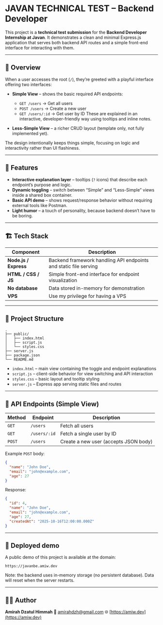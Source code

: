 # JAVAN TECHNICAL TEST – Backend Developer

This project is a **technical test submission** for the **Backend Developer Internship at Javan**.
It demonstrates a clean and minimal Express.js application that serves both backend API routes and a simple front-end interface for interacting with them.

---

## 🧩 Overview

When a user accesses the root (`/`), they’re greeted with a playful interface offering two interfaces:

- **Simple View** – shows the basic required API endpoints:

  - `GET /users` → Get all users
  - `POST /users` → Create a new user
  - `GET /users/:id` → Get user by ID
    These are explained in an interactive, developer-friendly way using tooltips and inline notes.

- **Less-Simple View** – a richer CRUD layout (template only, not fully implemented yet).

The design intentionally keeps things simple, focusing on logic and interactivity rather than UI flashiness.

---

## 🧠 Features

- **Interactive explanation layer** – tooltips (`?` icons) that describe each endpoint’s purpose and logic.
- **Dynamic toggling** – switch between “Simple” and “Less-Simple” views inside a shared box container.
- **Basic API demo** – shows request/response behavior without requiring external tools like Postman.
- **Light humor** – a touch of personality, because backend doesn’t have to be boring.

---

## 🏗️ Tech Stack

| Component             | Description                                                      |
| --------------------- | ---------------------------------------------------------------- |
| **Node.js / Express** | Backend framework handling API endpoints and static file serving |
| **HTML / CSS / JS**   | Simple front-end interface for endpoint visualization            |
| **No database**       | Data stored in-memory for demonstration                          |
| **VPS**               | Use my privilege for having a VPS                                |

---

## 📁 Project Structure

```
.
├── public/
│   ├── index.html
│   ├── script.js
│   └── styles.css
├── server.js
├── package.json
└── README.md
```

- `index.html` – main view containing the toggle and endpoint explanations
- `script.js` – client-side behavior for view switching and API interaction
- `styles.css` – basic layout and tooltip styling
- `server.js` – Express app serving static files and routes

---

## 🧪 API Endpoints (Simple View)

| Method | Endpoint     | Description                           |
| ------ | ------------ | ------------------------------------- |
| `GET`  | `/users`     | Fetch all users                       |
| `GET`  | `/users/:id` | Fetch a single user by ID             |
| `POST` | `/users`     | Create a new user (accepts JSON body) |

Example `POST` body:

```json
{
  "name": "John Doe",
  "email": "john@example.com",
  "age": 27
}
```

Response:

```json
{
  "id": 4,
  "name": "John Doe",
  "email": "john@example.com",
  "age": 27,
  "createdAt": "2025-10-16T12:00:00.000Z"
}
```

---

## 🚀 Deployed demo

A public demo of this project is available at the domain:

```
https://javanbe.amiw.dev
```

Note: the backend uses in-memory storage (no persistent database). Data will reset when the server restarts.

---

## 👩‍💻 Author

**Amirah Dzatul Himmah**
📧 [amirahdzh@gmail.com](mailto:amirahdzh@gmail.com)
🌐 [https://amiw.dev](https://amiw.dev)
